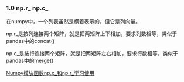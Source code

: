 ﻿### 1.0 np.r_ np.c_
在numpy中，一个列表虽然是横着表示的，但它是列向量。

np.r_是按列连接两个矩阵，就是把两矩阵上下相加，要求列数相等，类似于pandas中的concat()

np.c_是按行连接两个矩阵，就是把两矩阵左右相加，要求行数相等，类似于pandas中的merge()

[Numpy模块函数np.c_和np.r_学习使用](https://blog.csdn.net/together_cz/article/details/79548217)